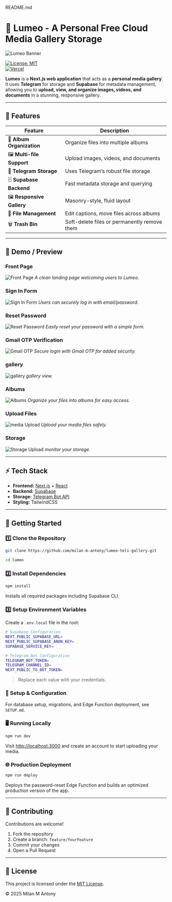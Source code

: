 README.md
# 🎨 Lumeo - A Personal Free Cloud Media Gallery Storage

![Lumeo Banner](assets/banner.png)
 

[![License: MIT](https://img.shields.io/badge/License-MIT-green.svg)](LICENSE)  
[![Vercel](https://img.shields.io/badge/Deploy-Vercel-blue)](https://vercel.com/new)  

**Lumeo** is a **Next.js web application** that acts as a **personal media gallery**.  
It uses **Telegram** for storage and **Supabase** for metadata management, allowing you to **upload, view, and organize images, videos, and documents** in a stunning, responsive gallery.

---

## 🌟 Features

| Feature | Description |
|---------|-------------|
| 📂 **Album Organization** | Organize files into multiple albums |
| 🖼 **Multi-file Support** | Upload images, videos, and documents |
| 🚀 **Telegram Storage** | Uses Telegram’s robust file storage |
| 🗄 **Supabase Backend** | Fast metadata storage and querying |
| 🖼 **Responsive Gallery** | Masonry-style, fluid layout |
| 📝 **File Management** | Edit captions, move files across albums |
| 🗑 **Trash Bin** | Soft-delete files or permanently remove them |

---

## 📸 Demo / Preview


### Front Page
![Front Page](assets/front_page.png)
*A clean landing page welcoming users to Lumeo.*

### Sign In Form
![Sign In Form](assets/sign_in.png)
*Users can securely log in with email/password.*

### Reset Password
![Reset Password](assets/reset_password.png)
*Easily reset your password with a simple form.*

### Gmail OTP Verification
![Gmail OTP](assets/gmail_otp.png)
*Secure login with Gmail OTP for added security.*

### gallery
![gallery](assets/banner.png)
*gallery view.*

### Albums
![Albums](assets/album.png)
*Organize your files into albums for easy access.*

### Upload Files
![media Upload](assets/upload.png)
*Upload your media files safely.*

### Storage
![Storage Upload](assets/storage.png)
*monitor your storage.*


---

## ⚡ Tech Stack

- **Frontend:** [Next.js](https://nextjs.org/) + [React](https://react.dev/)  
- **Backend:** [Supabase](https://supabase.com/)  
- **Storage:** [Telegram Bot API](https://core.telegram.org/bots/api)  
- **Styling:** TailwindCSS  

---

## 🚀 Getting Started

### 1️⃣ Clone the Repository
```bash
git clone https://github.com/milan-m-antony/lumeo-teli-gallery.git 
```
```bash
cd lumeo
```

### 2️⃣ Install Dependencies
```bash
npm install
```
Installs all required packages including Supabase CLI.

### 3️⃣ Setup Environment Variables
Create a `.env.local` file in the root:

```bash
# Supabase Configuration
NEXT_PUBLIC_SUPABASE_URL=
NEXT_PUBLIC_SUPABASE_ANON_KEY=
SUPABASE_SERVICE_KEY=

# Telegram Bot Configuration
TELEGRAM_BOT_TOKEN=
TELEGRAM_CHANNEL_ID=
NEXT_PUBLIC_TG_BOT_TOKEN=
```

> Replace each value with your credentials.

### 🔧 Setup & Configuration
For database setup, migrations, and Edge Function deployment, see `SETUP.md`.

### 🖥 Running Locally
```bash
npm run dev
```
Visit [http://localhost:3000](http://localhost:3000) and create an account to start uploading your media.

### 🌐 Production Deployment
```bash
npm run deploy
```
Deploys the password-reset Edge Function and builds an optimized production version of the app.

---

## 🤝 Contributing
Contributions are welcome!  

1. Fork the repository  
2. Create a branch: `feature/YourFeature`  
3. Commit your changes  
4. Open a Pull Request

---

## 📄 License
This project is licensed under the [MIT License](./LICENSE).

© 2025 Milan M Antony
